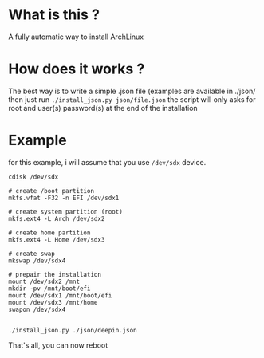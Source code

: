 # What is this ?
A fully automatic way to install ArchLinux

# How does it works ?
The best way is to write a simple .json file (examples are available in ./json/
then just run `./install_json.py json/file.json`
the script will only asks for root and user(s) password(s) at the end of the installation

# Example
for this example, i will assume that you use `/dev/sdx` device.

```shell
cdisk /dev/sdx

# create /boot partition
mkfs.vfat -F32 -n EFI /dev/sdx1

# create system partition (root)
mkfs.ext4 -L Arch /dev/sdx2

# create home partition
mkfs.ext4 -L Home /dev/sdx3

# create swap
mkswap /dev/sdx4

# prepair the installation
mount /dev/sdx2 /mnt
mkdir -pv /mnt/boot/efi
mount /dev/sdx1 /mnt/boot/efi
mount /dev/sdx3 /mnt/home
swapon /dev/sdx4


./install_json.py ./json/deepin.json
```

That's all, you can now reboot
